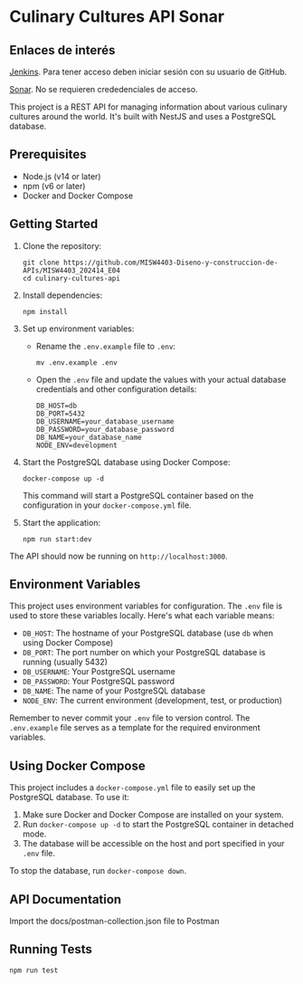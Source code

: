 # Culinary Cultures API Sonar

## Enlaces de interés

[Jenkins](http://157.253.238.75:8080/jenkins-misovirtual/). Para tener acceso deben iniciar sesión con su usuario de GitHub.

[Sonar](http://157.253.238.75:8080/sonar-misovirtual/). No se requieren crededenciales de acceso.

This project is a REST API for managing information about various culinary cultures around the world. It's built with NestJS and uses a PostgreSQL database.

## Prerequisites

- Node.js (v14 or later)
- npm (v6 or later)
- Docker and Docker Compose

## Getting Started

1. Clone the repository:

   ```
   git clone https://github.com/MISW4403-Diseno-y-construccion-de-APIs/MISW4403_202414_E04
   cd culinary-cultures-api
   ```

2. Install dependencies:

   ```
   npm install
   ```

3. Set up environment variables:

   - Rename the `.env.example` file to `.env`:
     ```
     mv .env.example .env
     ```
   - Open the `.env` file and update the values with your actual database credentials and other configuration details:
     ```
     DB_HOST=db
     DB_PORT=5432
     DB_USERNAME=your_database_username
     DB_PASSWORD=your_database_password
     DB_NAME=your_database_name
     NODE_ENV=development
     ```

4. Start the PostgreSQL database using Docker Compose:

   ```
   docker-compose up -d
   ```

   This command will start a PostgreSQL container based on the configuration in your `docker-compose.yml` file.

5. Start the application:
   ```
   npm run start:dev
   ```

The API should now be running on `http://localhost:3000`.

## Environment Variables

This project uses environment variables for configuration. The `.env` file is used to store these variables locally. Here's what each variable means:

- `DB_HOST`: The hostname of your PostgreSQL database (use `db` when using Docker Compose)
- `DB_PORT`: The port number on which your PostgreSQL database is running (usually 5432)
- `DB_USERNAME`: Your PostgreSQL username
- `DB_PASSWORD`: Your PostgreSQL password
- `DB_NAME`: The name of your PostgreSQL database
- `NODE_ENV`: The current environment (development, test, or production)

Remember to never commit your `.env` file to version control. The `.env.example` file serves as a template for the required environment variables.

## Using Docker Compose

This project includes a `docker-compose.yml` file to easily set up the PostgreSQL database. To use it:

1. Make sure Docker and Docker Compose are installed on your system.
2. Run `docker-compose up -d` to start the PostgreSQL container in detached mode.
3. The database will be accessible on the host and port specified in your `.env` file.

To stop the database, run `docker-compose down`.

## API Documentation

Import the docs/postman-collection.json file to Postman

## Running Tests

```
npm run test
```
